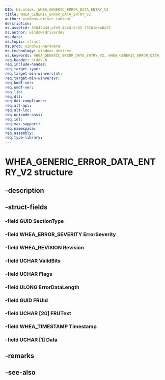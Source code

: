 ```yaml
---
UID: NS.ntddk._WHEA_GENERIC_ERROR_DATA_ENTRY_V2
title: WHEA_GENERIC_ERROR_DATA_ENTRY_V2
author: windows-driver-content
description: 
ms.assetid: 83842a44-afe5-42cd-8c32-f33b1eea8a73
ms.author: windowsdriverdev
ms.date: 
ms.topic: struct
ms.prod: windows-hardware
ms.technology: windows-devices
ms.keywords: WHEA_GENERIC_ERROR_DATA_ENTRY_V2, WHEA_GENERIC_ERROR_DATA_ENTRY_V2, *PWHEA_GENERIC_ERROR_DATA_ENTRY_V2
req.header: ntddk.h
req.include-header:
req.target-type:
req.target-min-winverclnt:
req.target-min-winversvr:
req.kmdf-ver:
req.umdf-ver:
req.lib:
req.dll:
req.ddi-compliance:
req.alt-api:
req.alt-loc:
req.unicode-ansi:
req.idl:
req.max-support:
req.namespace:
req.assembly:
req.type-library:
---
```


# WHEA_GENERIC_ERROR_DATA_ENTRY_V2 structure

## -description



## -struct-fields

### -field GUID SectionType			
 	
### -field WHEA_ERROR_SEVERITY ErrorSeverity			
 	
### -field WHEA_REVISION Revision			
 	
### -field UCHAR ValidBits			
 	
### -field UCHAR Flags			
 	
### -field ULONG ErrorDataLength			
 	
### -field GUID FRUId			
 	
### -field UCHAR [20] FRUText			
 	
### -field WHEA_TIMESTAMP Timestamp			
 	
### -field UCHAR [1] Data			
 	
## -remarks

## -see-also